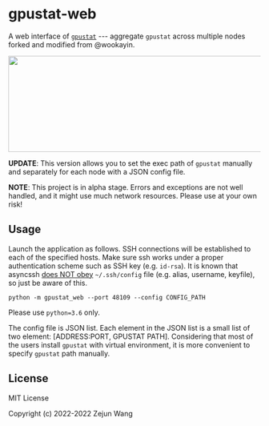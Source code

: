 gpustat-web
===========

A web interface of [`gpustat`][gpustat] ---
aggregate `gpustat` across multiple nodes forked and modified from @wookayin.

<p align="center">
  <img src="screenshot.png" width="800" height="192" />
</p>

**UPDATE**: This version allows you to set the exec path of `gpustat` manually and separately for each node with a JSON config file.

**NOTE**: This project is in alpha stage. Errors and exceptions are not well handled, and it might use much network resources. Please use at your own risk!


Usage
-----

Launch the application as follows. SSH connections will be established to each of the specified hosts.
Make sure ssh works under a proper authentication scheme such as SSH key (e.g. `id-rsa`).
It is known that asyncssh [does NOT obey](https://github.com/ronf/asyncssh/issues/108) `~/.ssh/config` file
(e.g. alias, username, keyfile), so just be aware of this.

```
python -m gpustat_web --port 48109 --config CONFIG_PATH
```

Please use `python=3.6` only. 

The config file is JSON list. Each element in the JSON list is a small list of two element: [ADDRESS:PORT, GPUSTAT PATH]. Considering that
most of the users install `gpustat` with virtual environment, it is more convenient to specify `gpustat` path manually. 

[gpustat]: https://github.com/wookayin/gpustat/


License
-------

MIT License

Copyright (c) 2022-2022 Zejun Wang
